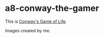# a8-conway-the-gamer
This is [Conway's Game of Life](https://en.wikipedia.org/wiki/Conway's_Game_of_Life).

Images created by me.
